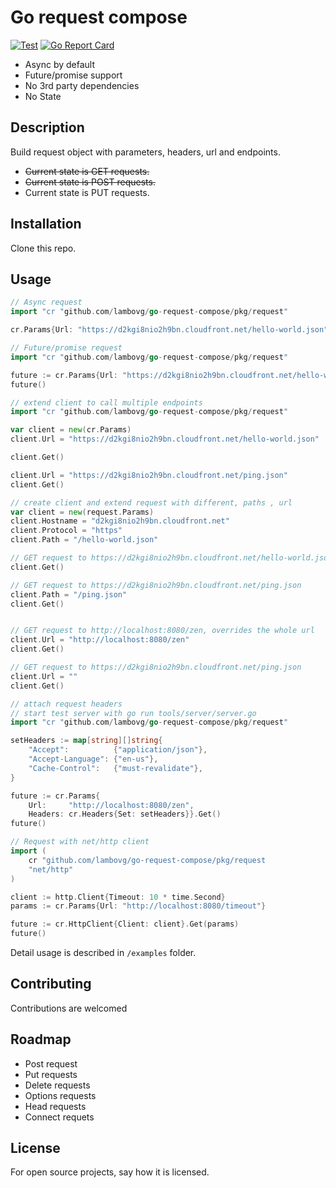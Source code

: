 # Go request compose

[![Test](https://github.com/lambovg/go-request-compose/actions/workflows/test.yml/badge.svg)](https://github.com/lambovg/go-request-compose/actions/workflows/test.yml)
[![Go Report Card](https://goreportcard.com/badge/github.com/lambovg/go-request-compose)](https://goreportcard.com/report/github.com/lambovg/go-request-compose)

* Async by default
* Future/promise support
* No 3rd party dependencies 
* No State

## Description
Build request object with parameters, headers, url and endpoints. 

* ~~Current state is GET requests.~~
* ~~Current state is POST requests.~~
* Current state is PUT requests.

## Installation
Clone this repo.

## Usage

```go
// Async request
import "cr "github.com/lambovg/go-request-compose/pkg/request"

cr.Params{Url: "https://d2kgi8nio2h9bn.cloudfront.net/hello-world.json"}.Get()
```

```go
// Future/promise request
import "cr "github.com/lambovg/go-request-compose/pkg/request"

future := cr.Params{Url: "https://d2kgi8nio2h9bn.cloudfront.net/hello-world.json"}.Get()
future()
```

```go
// extend client to call multiple endpoints
import "cr "github.com/lambovg/go-request-compose/pkg/request"

var client = new(cr.Params)
client.Url = "https://d2kgi8nio2h9bn.cloudfront.net/hello-world.json"

client.Get()

client.Url = "https://d2kgi8nio2h9bn.cloudfront.net/ping.json"
client.Get()
```

```go
// create client and extend request with different, paths , url
var client = new(request.Params)
client.Hostname = "d2kgi8nio2h9bn.cloudfront.net"
client.Protocol = "https"
client.Path = "/hello-world.json"

// GET request to https://d2kgi8nio2h9bn.cloudfront.net/hello-world.json
client.Get()

// GET request to https://d2kgi8nio2h9bn.cloudfront.net/ping.json
client.Path = "/ping.json"
client.Get()


// GET request to http://localhost:8080/zen, overrides the whole url
client.Url = "http://localhost:8080/zen"
client.Get()

// GET request to https://d2kgi8nio2h9bn.cloudfront.net/ping.json
client.Url = ""
client.Get()
```

```go
// attach request headers
// start test server with go run tools/server/server.go 
import "cr "github.com/lambovg/go-request-compose/pkg/request"

setHeaders := map[string][]string{
    "Accept":          {"application/json"},
    "Accept-Language": {"en-us"},
    "Cache-Control":   {"must-revalidate"},
}

future := cr.Params{
    Url:     "http://localhost:8080/zen",
    Headers: cr.Headers{Set: setHeaders}}.Get()
future()
```

```go
// Request with net/http client
import (
    cr "github.com/lambovg/go-request-compose/pkg/request
    "net/http"
)

client := http.Client{Timeout: 10 * time.Second}
params := cr.Params{Url: "http://localhost:8080/timeout"}

future := cr.HttpClient{Client: client}.Get(params)
future()
```

Detail usage is described in ```/examples``` folder.

## Contributing
Contributions are welcomed

## Roadmap

* Post request
* Put requests
* Delete requests
* Options requests
* Head requests
* Connect requets

## License
For open source projects, say how it is licensed.
